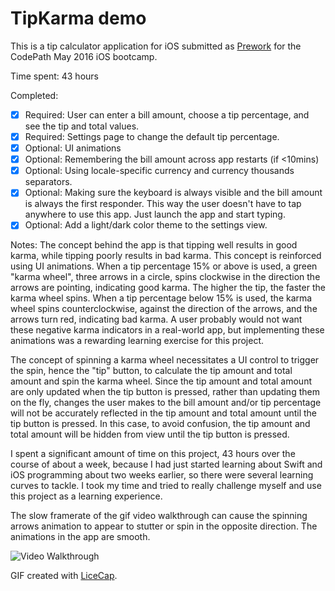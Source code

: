 # TipKarma demo

This is a tip calculator application for iOS submitted as [Prework](https://github.com/dylancm4/TipKarma) for the CodePath May 2016 iOS bootcamp.

Time spent: 43 hours

Completed:

* [x] Required: User can enter a bill amount, choose a tip percentage, and see the tip and total values.
* [x] Required: Settings page to change the default tip percentage.
* [x] Optional: UI animations
* [x] Optional: Remembering the bill amount across app restarts (if <10mins)
* [x] Optional: Using locale-specific currency and currency thousands separators.
* [x] Optional: Making sure the keyboard is always visible and the bill amount is always the first responder. This way the user doesn't have to tap anywhere to use this app. Just launch the app and start typing.
* [x] Optional: Add a light/dark color theme to the settings view.

Notes:
The concept behind the app is that tipping well results in good karma, while tipping poorly results in bad karma. This concept is reinforced using UI animations. When a tip percentage 15% or above is used, a green "karma wheel", three arrows in a circle, spins clockwise in the direction the arrows are pointing, indicating good karma. The higher the tip, the faster the karma wheel spins. When a tip percentage below 15% is used, the karma wheel spins counterclockwise, against the direction of the arrows, and the arrows turn red, indicating bad karma. A user probably would not want these negative karma indicators in a real-world app, but implementing these animations was a rewarding learning exercise for this project.

The concept of spinning a karma wheel necessitates a UI control to trigger the spin, hence the "tip" button, to calculate the tip amount and total amount and spin the karma wheel. Since the tip amount and total amount are only updated when the tip button is pressed, rather than updating them on the fly, changes the user makes to the bill amount and/or tip percentage will not be accurately reflected in the tip amount and total amount until the tip button is pressed. In this case, to avoid confusion, the tip amount and total amount will be hidden from view until the tip button is pressed.

I spent a significant amount of time on this project, 43 hours over the course of about a week, because I had just started learning about Swift and iOS programming about two weeks earlier, so there were several learning curves to tackle. I took my time and tried to really challenge myself and use this project as a learning experience.

The slow framerate of the gif video walkthrough can cause the spinning arrows animation to appear to stutter or spin in the opposite direction. The animations in the app are smooth.

![Video Walkthrough](TipKarmaDemo.gif)

GIF created with [LiceCap](http://www.cockos.com/licecap/).
